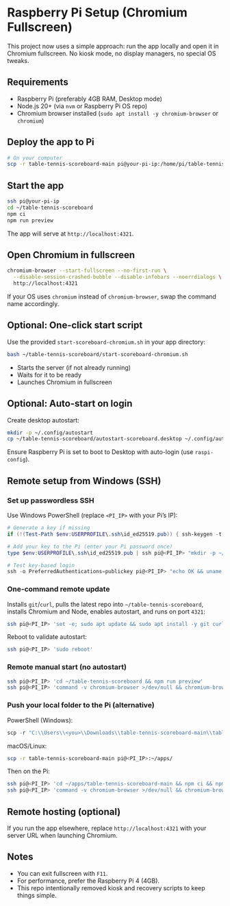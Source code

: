 # Raspberry Pi Setup (Chromium Fullscreen)

This project now uses a simple approach: run the app locally and open it in Chromium fullscreen. No kiosk mode, no display managers, no special OS tweaks.

## Requirements
- Raspberry Pi (preferably 4GB RAM, Desktop mode)
- Node.js 20+ (via `nvm` or Raspberry Pi OS repo)
- Chromium browser installed (`sudo apt install -y chromium-browser` or `chromium`)

## Deploy the app to Pi
```bash
# On your computer
scp -r table-tennis-scoreboard-main pi@your-pi-ip:/home/pi/table-tennis-scoreboard
```

## Start the app
```bash
ssh pi@your-pi-ip
cd ~/table-tennis-scoreboard
npm ci
npm run preview
```
The app will serve at `http://localhost:4321`.

## Open Chromium in fullscreen
```bash
chromium-browser --start-fullscreen --no-first-run \
  --disable-session-crashed-bubble --disable-infobars --noerrdialogs \
  http://localhost:4321
```
If your OS uses `chromium` instead of `chromium-browser`, swap the command name accordingly.

## Optional: One-click start script
Use the provided `start-scoreboard-chromium.sh` in your app directory:
```bash
bash ~/table-tennis-scoreboard/start-scoreboard-chromium.sh
```
- Starts the server (if not already running)
- Waits for it to be ready
- Launches Chromium in fullscreen

## Optional: Auto-start on login
Create desktop autostart:
```bash
mkdir -p ~/.config/autostart
cp ~/table-tennis-scoreboard/autostart-scoreboard.desktop ~/.config/autostart/
```
Ensure Raspberry Pi is set to boot to Desktop with auto-login (use `raspi-config`).

## Remote setup from Windows (SSH)

### Set up passwordless SSH
Use Windows PowerShell (replace `<PI_IP>` with your Pi’s IP):
```powershell
# Generate a key if missing
if (!(Test-Path $env:USERPROFILE\.ssh\id_ed25519.pub)) { ssh-keygen -t ed25519 -C "Windows-key" }

# Add your key to the Pi (enter your Pi password once)
type $env:USERPROFILE\.ssh\id_ed25519.pub | ssh pi@<PI_IP> "mkdir -p ~/.ssh && chmod 700 ~/.ssh && cat >> ~/.ssh/authorized_keys && chmod 600 ~/.ssh/authorized_keys"

# Test key-based login
ssh -o PreferredAuthentications=publickey pi@<PI_IP> "echo OK && uname -a"
```

### One-command remote update
Installs `git`/`curl`, pulls the latest repo into `~/table-tennis-scoreboard`, installs Chromium and Node, enables autostart, and runs on port `4321`:
```bash
ssh pi@<PI_IP> 'set -e; sudo apt update && sudo apt install -y git curl; if [ -d ~/table-tennis-scoreboard ]; then cd ~/table-tennis-scoreboard && git pull; else git clone https://github.com/nastynorm/table-tennis-scoreboard.git ~/table-tennis-scoreboard && cd ~/table-tennis-scoreboard; fi; chmod +x setup-pi-chromium.sh; ./setup-pi-chromium.sh --port 4321 --autostart'
```
Reboot to validate autostart:
```bash
ssh pi@<PI_IP> 'sudo reboot'
```

### Remote manual start (no autostart)
```bash
ssh pi@<PI_IP> 'cd ~/table-tennis-scoreboard && npm run preview'
ssh pi@<PI_IP> 'command -v chromium-browser >/dev/null && chromium-browser --start-fullscreen --app=http://localhost:4321 || chromium --start-fullscreen --app=http://localhost:4321'
```

### Push your local folder to the Pi (alternative)
PowerShell (Windows):
```powershell
scp -r "C:\\Users\\<you>\\Downloads\\table-tennis-scoreboard-main\\table-tennis-scoreboard-main" pi@<PI_IP>:~/apps/
```
macOS/Linux:
```bash
scp -r table-tennis-scoreboard-main pi@<PI_IP>:~/apps/
```
Then on the Pi:
```bash
ssh pi@<PI_IP> 'cd ~/apps/table-tennis-scoreboard-main && npm ci && npm run preview'
ssh pi@<PI_IP> 'command -v chromium-browser >/dev/null && chromium-browser --start-fullscreen --app=http://localhost:4321 || chromium --start-fullscreen --app=http://localhost:4321'
```

## Remote hosting (optional)
If you run the app elsewhere, replace `http://localhost:4321` with your server URL when launching Chromium.

## Notes
- You can exit fullscreen with `F11`.
- For performance, prefer the Raspberry Pi 4 (4GB).
- This repo intentionally removed kiosk and recovery scripts to keep things simple.